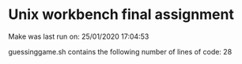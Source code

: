 # Unix workbench final assignment

Make was last run on: 
25/01/2020 17:04:53

guessinggame.sh contains the following number of lines of code: 
28
